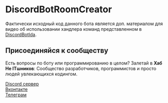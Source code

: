 # DiscordBotRoomCreator

Фактически исходный код данного бота является доп. материалом для видео об использовании хандлера команд представленном в [DiscordBotIda](https://github.com/idaspin/DiscordBotIda).

## Присоединяйся к сообществу

Есть вопросы по боту или программированию в целом? Залетай в **Хаб Не ITшников**: Сообщество разработчиков, программистов и просто людей увлекающихся кодингом.

[Discord сервер](https://discord.gg/YeqrTtpmaH)<br>
[Вконтакте](https://vk.com/iamnotacoderdjs)<br>
[Телеграм](https://t.me/iamnotacoderdjs)
